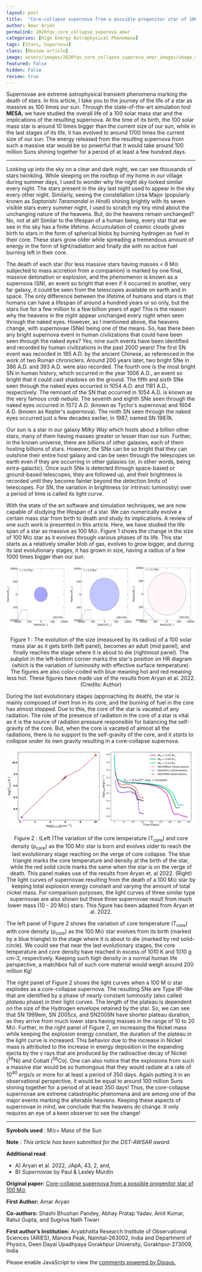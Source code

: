 ```yaml
---
layout: post
title:  "Core-collapse supernova from a possible progenitor star of 100 solar mass"
author: Amar Aryan
permalink: 2020fqv_core_collapse_superova_amar
categories: [High Energy Astrophysical Phenomena]
tags: [Stars, Supernova]
class: [Review article]
image: assets/images/2020fqv_core_collapse_superova_amar_images/image_cover.jpg
featured: False
hidden: False
review: true
---
```

>
Supernovae are extreme astrophysical transient phenomena marking the death of stars. In this article, I take you to the journey of the life of a star as massive as 100 times our sun. Through the state-of-the-art simulation tool **MESA**, we have studied the overall life of a 100 solar mass star and the implications of the resulting supernova. At the time of its birth, the 100 solar mass star is around 10 times bigger than the current size of our sun, while in the last stages of its life, it has evolved to around 1700 times the current size of our sun. The energy released from the resulting supernova from such a massive star would be so powerful that it would take around 100 million Suns shining together for a period of at least a few hundred days.
>
---


Looking up into the sky on a clear and dark night, we can see thousands of stars twinkling. While sleeping on the rooftop of my home in our village during summer days, I used to wonder why the night sky looked similar every night. The stars present in the sky last night used to appear in the sky every other night. Similarly, seeing the constellation Ursa Major (popularly known as *Saptarishi Taramandal in Hindi*) shining brightly with its seven visible stars every summer night, I used to scratch my tiny mind about the unchanging nature of the heavens. But, do the heavens remain unchanged? No, not at all! Similar to the lifespan of a human being, every star that we see in the sky has a finite lifetime. Accumulation of cosmic clouds gives birth to stars in the form of spherical blobs by burning hydrogen as fuel in their core. These stars grow older while spreading a tremendous amount of energy in the form of light/radiation and finally die with no active fuel burning left in their core. 

The death of each star (for less massive stars having masses < 8 M⊙ subjected to mass accretion from a companion) is marked by one final, massive detonation or explosion, and the phenomenon is known as a supernova (SN), an event so bright that even if it occurred in another, very far galaxy, it could be seen from the telescopes available on earth and in space. The only difference between the lifetime of humans and stars is that humans can have a lifespan of around a hundred years or so only, but the stars live for a few million to a few billion years of age! This is the reason why the heavens in the night appear unchanged every night when seen through the naked eyes. However, as I mentioned above, the heavens change, with supernovae (SNe) being one of the means. So, has there been any bright supernova event in human civilizations that could have been seen through the naked eyes? Yes, nine such events have been identified and recorded by human civilizations in the past 2000 years! The first SN event was recorded in 185 A.D. by the ancient Chinese, as referenced in the work of two Roman chroniclers. Around 200 years later, two bright SNe in 386 A.D. and 393 A.D. were also recorded. The fourth one is the most bright SN in human history, which occurred in the year 1006 A.D., an event so bright that it could cast shadows on the ground. The fifth and sixth SNe seen through the naked eyes occurred in 1054 A.D. and 1181 A.D., respectively. The remnant of the SN that occurred in 1054 A.D. is known as the very famous *crab nebula*. The seventh and eighth SNe seen through the naked eyes occurred in 1572 A.D. (known as Tycho's supernova) and 1604 A.D. (known as Kepler's supernova). The ninth SN seen through the naked eyes occurred just a few decades earlier, in 1987, named SN 1987A. 

Our sun is a star in our galaxy *Milky Way* which hosts about a billion other stars, many of them having masses greater or lesser than our sun. Further, in the known universe, there are billions of other galaxies, each of them hosting billions of stars. However, the SNe can be so bright that they can outshine their entire host galaxy and can be seen through the telescopes on earth even if they are occurring in other galaxies (or, in other words, being extra-galactic). Once such SNe is detected through space-based or ground-based telescopes, they are followed up, and their brightness is recorded until they become fainter beyond the detection limits of telescopes. For SN, the variation in brightness (or intrinsic luminosity) over a period of time is called its *light curve*. 

>
With the state of the art software and simulation techniques, we are now capable of studying the lifespan of a star. We can numerically evolve a certain mass star from birth to death and study its implications. A review of one such work is presented in this article. Here, we have studied the life span of a star as massive as 100 M⊙. Figure 1 shows the change in the size of 100 M⊙ star as it evolves through various phases of its life. This star starts as a relatively smaller blob of gas, evolves to grow bigger, and during its last evolutionary stages, it has grown in size, having a radius of a few 1000 times bigger than our sun. 
>


<p align="center">
  <img src="../assets/images/2020fqv_core_collapse_superova_amar_images/image1.png">
</p>

<p align = "center">
Figure 1 : The evolution of the size (measured by its radius) of a 100 solar mass star as it gets birth (left panel), becomes an adult (mid panel), and finally reaches the stage where it is about to die (rightmost panel). The subplot in the left-bottom corner marks the star's position on HR diagram (which is the variation of luminosity with effective surface temperature). The figures are also color-coded with blue meaning hot and red meaning less hot. These figures have made use of the results from Aryan et al. 2022. (Credits: Author)
</p>



During the last evolutionary stages (approaching its death), the star is mainly composed of inert Iron in its core, and the burning of fuel in the core has almost stopped. Due to this, the core of the star is vacated of any radiation. The role of the presence of radiation in the core of a star is vital as it is the source of radiation pressure responsible for balancing the self-gravity of the core. But, when the core is vacated of almost all the radiations, there is no support to the self-gravity of the core, and it *starts to collapse* under its own gravity resulting in a core-collapse supernova. 


<p align="center">
   <img src="../assets/images/2020fqv_core_collapse_superova_amar_images/image2.png">
</p>

<p align = "center">
Figure 2 : (Left )The variation of the core temperature (T<sub>core</sub>)  and core density (&rho;<sub>core</sub>) as the 100 M⊙ star is born and evolves older to reach the last evolutionary stage reaching on the verge of core collapse. The blue triangle marks the core temperature and density at the birth of the star, while the red solid circle marks the same when the star is on the verge of death. This panel makes use of the results from Aryan et. al 2022. (Right) The light curves of supernovae resulting from the death of a 100 M⊙ star by keeping total explosion energy constant and varying the amount of total nickel mass. For comparison purposes, the light curves of three similar type supernovae are also shown but these three supernovae result from much lower mass (10 - 20 M⊙) stars. This figure has been adapted from Aryan et al. 2022.
</p>



The left panel of Figure 2 shows the variation of core temperature (T<sub>core</sub>) with core density (&rho;<sub>core</sub>) as the 100 M⊙ star evolves from its birth (marked by a blue triangle) to the stage where it is about to die (marked by red solid-circle). We could see that near the last evolutionary stages, the core temperature and core density have reached in excess of 1010 K and 1010 g cm-3, respectively. Keeping such high density in a normal human life perspective, a matchbox full of such core material would weigh around 200 million Kg!

The right panel of Figure 2 shows the light curves when a 100 M &odot; star explodes as a core-collapse supernova. The resulting SNe are Type IIP-like that are identified by a phase of nearly constant luminosity (also called *plateau* phase) in their light curves. The length of the plateau is dependent on the size of the Hydrogen envelope retained by the star. So, we can see that SN 1999em, SN 2005cs, and SN2009N have shorter plateau duration, as they arrive from much lower stars having masses in the range of 10 to 20 M⊙. Further, in the right panel of Figure 2, on increasing the Nickel mass while keeping the explosion energy constant, the duration of the plateau in the light curve is increased. This behavior due to the increase in Nickel mass is attributed to the increase in energy deposition in the expanding ejecta by the &gamma; rays that are produced by the radioactive decay of Nickel (<sup>56</sup>Ni) and Cobalt (<sup>56</sup>Co). 
One can also notice that the explosions from such a massive star would be so humongous that they would radiate at a rate of 10<sup>40</sup> ergs/s or more for at least a period of 350 days. Again putting it in an observational perspective, it would be equal to around 100 million Suns shining together for a period of at least 350 days! Thus, the core-collapse supernovae are extreme catastrophic phenomena and are among one of the major events marking the alterable heavens. Keeping these aspects of supernovae in mind, we conclude that the heavens do change. It only requires an eye of a keen observer to see the change! 

---

**Symbols used** : 
M⊙= Mass of the Sun 


**Note** : *This article has been submitted for the DST-AWSAR award.* 

**Additional read**: 
- A) Aryan et al. 2022, JApA, 43, 2, and, 
- B) *Supernovae* by Paul & Lesley Murdin




**Original paper:**
<a href="https://link.springer.com/article/10.1007/s12036-021-09784-6" target="_blank">Core-collapse supernova from a possible progenitor star of 100 M⊙</a>

**First Author:** Amar Aryan

**Co-authors:** Shashi Bhushan Pandey, Abhay Pratap Yadav, Amit Kumar, Rahul Gupta, and Sugriva Nath Tiwari 

**First author’s Institution:** Aryabhatta Research Institute of Observational Sciences (ARIES), Manora Peak, Nainital-263002, India and Department of Physics, Deen Dayal Upadhyaya Gorakhpur University, Gorakhpur-273009, India

<div id="disqus_thread"></div>
<script>
    /**
    *  RECOMMENDED CONFIGURATION VARIABLES: EDIT AND UNCOMMENT THE SECTION BELOW TO INSERT DYNAMIC VALUES FROM YOUR PLATFORM OR CMS.
    *  LEARN WHY DEFINING THESE VARIABLES IS IMPORTANT: https://disqus.com/admin/universalcode/#configuration-variables    */
    /*
    var disqus_config = function () {
    this.page.url = PAGE_URL;  // Replace PAGE_URL with your page's canonical URL variable
    this.page.identifier = PAGE_IDENTIFIER; // Replace PAGE_IDENTIFIER with your page's unique identifier variable
    };
    */
    (function() { // DON'T EDIT BELOW THIS LINE
    var d = document, s = d.createElement('script');
    s.src = 'https://cosmicvarta-in.disqus.com/embed.js';
    s.setAttribute('data-timestamp', +new Date());
    (d.head || d.body).appendChild(s);
    })();
</script>
<noscript>Please enable JavaScript to view the <a href="https://disqus.com/?ref_noscript">comments powered by Disqus.</a></noscript>